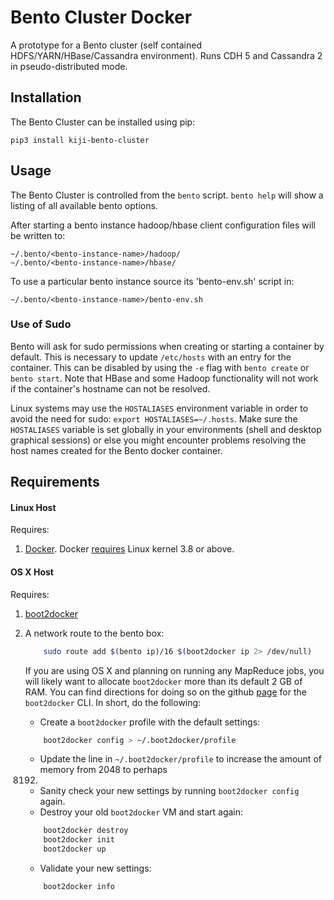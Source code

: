 # Bento Cluster Docker

A prototype for a Bento cluster (self contained HDFS/YARN/HBase/Cassandra environment). Runs CDH 5 and Cassandra 2 in pseudo-distributed mode.

## Installation

The Bento Cluster can be installed using pip:

    pip3 install kiji-bento-cluster

## Usage

The Bento Cluster is controlled from the `bento` script. `bento help` will show a listing of
all available bento options.

After starting a bento instance hadoop/hbase client configuration files will be written to:

    ~/.bento/<bento-instance-name>/hadoop/
    ~/.bento/<bento-instance-name>/hbase/

To use a particular bento instance source its 'bento-env.sh' script in:

    ~/.bento/<bento-instance-name>/bento-env.sh

### Use of Sudo

Bento will ask for sudo permissions when creating or starting a container by
default. This is necessary to update `/etc/hosts` with an entry for the
container. This can be disabled by using the `-e` flag with `bento create` or
`bento start`.  Note that HBase and some Hadoop functionality will not work
if the container's hostname can not be resolved.

Linux systems may use the `HOSTALIASES` environment variable in order to avoid
the need for sudo: `export HOSTALIASES=~/.hosts`.
Make sure the `HOSTALIASES` variable is set globally in your environments
(shell and desktop graphical sessions) or else you might encounter problems
resolving the host names created for the Bento docker container.

## Requirements

#### Linux Host

Requires:

1. [Docker](https://docker.com/). Docker [requires](http://docker.readthedocs.org/en/v0.5.3/installation/kernel/) Linux kernel 3.8 or above.

#### OS X Host

Requires:

1. [boot2docker](https://github.com/boot2docker/boot2docker)
3. A network route to the bento box:
    ```bash
        sudo route add $(bento ip)/16 $(boot2docker ip 2> /dev/null)
    ```
    
    If you are using OS X and planning on running any MapReduce jobs, you will likely want to allocate
    `boot2docker` more than its default 2 GB of RAM.  You can find directions for doing so on the github
    [page](https://github.com/boot2docker/boot2docker-cli) for the `boot2docker` CLI.  In short, do the
    following:
    
    - Create a `boot2docker` profile with the default settings:
    ```bash
        boot2docker config > ~/.boot2docker/profile
    ````
    - Update the line in `~/.boot2docker/profile` to increase the amount of memory from 2048 to perhaps
    8192.
    - Sanity check your new settings by running `boot2docker config` again.
    - Destroy your old `boot2docker` VM and start again:
    ```bash
        boot2docker destroy
        boot2docker init
        boot2docker up
    ```
    - Validate your new settings:
    ```bash
        boot2docker info
    ```
